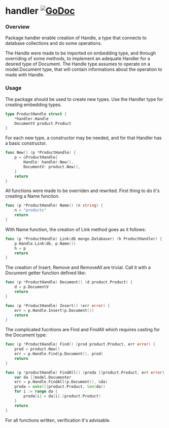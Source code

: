 # handler [![GoDoc](https://godoc.org/github.com/ddspog/mongo/handler?status.svg)](https://godoc.org/github.com/ddspog/mongo/handler)

### Overview
Package handler enable creation of Handle, a type that connects to
database collections and do some operations.

The Handle were made to be imported on embedding type, and through
overriding of some methods, to implement an adequate Handler for a
desired type of Document. The Handle type assumes to operate on a 
model.Document type, that will contain informations about the operation
to made with Handle.

### Usage

The package should be used to create new types. Use the Handler type
for creating embedding types.
```go
type ProductHandle struct {
	*handler.Handle
	DocumentV product.Product
}
```
For each new type, a constructor may be needed, and for that Handler
has a basic constructor.
```go
func New() (p *ProductHandle) {
	p = &ProductHandle{
		Handle: handler.New(),
		DocumentV: product.New(),
	}
	return
}
```
All functions were made to be overriden and rewrited. First thing to do
it's creating a Name function.
```go
func (p *ProductHandle) Name() (n string) {
	n = "products"
	return
}
```
With Name function, the creation of Link method goes as it follows:
```go
func (p *ProductHandle) Link(db mongo.Databaser) (h ProductHandler) {
	p.Handle.Link(db, p.Name())
	h = p
	return
}
```
The creation of Insert, Remove and RemoveAll are trivial. Call it with
a Document getter function defined like:
```go
func (p *ProductHandle) Document() (d product.Product) {
	d = p.DocumentV
	return
}

func (p *ProductHandle) Insert() (err error) {
	err = p.Handle.Insert(p.Document())
	return
}
```
The complicated fucntions are Find and FindAll which requires casting
for the Document type:
```go
func (p *ProductHandle) Find() (prod product.Product, err error) {
	prod = product.New()
	err = p.Handle.Find(p.Document(), prod)
	return
}

func (p *productHandle) FindAll() (proda []product.Product, err error) {
	var da []model.Documenter
	err = p.Handle.FindAll(p.Document(), &da)
	proda = make([]product.Product, len(da))
	for i := range da {
		proda[i] = da[i].(product.Product)
	}
	return
}
```
For all functions written, verification it's advisable.